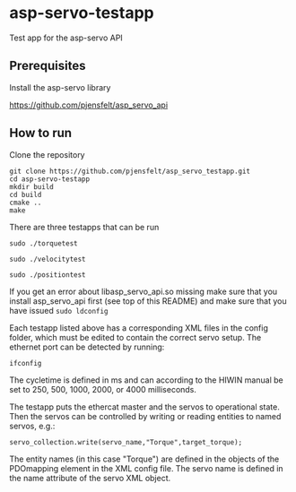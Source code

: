 # asp-servo-testapp
Test app for the asp-servo API

## Prerequisites

Install the asp-servo library

https://github.com/pjensfelt/asp_servo_api

## How to run

Clone the repository

```
git clone https://github.com/pjensfelt/asp_servo_testapp.git
cd asp-servo-testapp
mkdir build
cd build
cmake ..
make
```

There are three testapps that can be run

`sudo ./torquetest`

`sudo ./velocitytest`

`sudo ./positiontest`

If you get an error about libasp_servo_api.so missing make sure that you install asp_servo_api first (see top of this README) and make sure that you have issued `sudo ldconfig`

Each testapp listed above has a corresponding XML files in the config folder, which must be edited to contain the correct servo setup. The ethernet port can be detected by running:

`ifconfig`

The cycletime is defined in ms and can according to the HIWIN manual be set to 250, 500, 1000, 2000, or 4000 milliseconds. 

The testapp puts the ethercat master and the servos to operational state. Then the servos can be controlled by writing or reading entities to named servos, e.g.:

`servo_collection.write(servo_name,"Torque",target_torque);`

The entity names (in this case "Torque") are defined in the objects of the PDOmapping element in the XML config file. The servo name is defined in the name attribute of the servo XML object.




